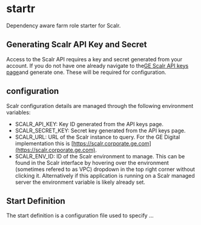 # startr
Dependency aware farm role starter for Scalr.

## Generating Scalr API Key and Secret
Access to the Scalr API requires a key and secret generated from your account.  If you do not have one already navigate to the[GE Scalr API keys page](https://scalr.corporate.ge.com/#/core/api2)and generate one.  These will be required for configuration.

## configuration
Scalr configuration details are managed through the following environment variables:
* SCALR_API_KEY: Key ID generated from the API keys page.
* SCALR_SECRET_KEY: Secret key generated from the API keys page.
* SCALR_URL: URL of the Scalr instance to query.  For the GE Digital implementation this is [https://scalr.corporate.ge.com](https://scalr.corporate.ge.com).
* SCALR_ENV_ID: ID of the Scalr environment to manage. This can be found in the Scalr interface by hovering over the environment (sometimes refered to as VPC) dropdown in the top right corner without clicking it.  Alternatively if this application is running on a Scalr managed server the environment variable is likely already set. 

## Start Definition
The start definition is a configuration file used to specify ...  
